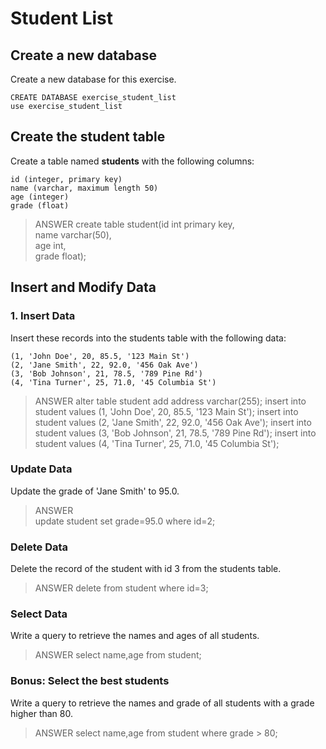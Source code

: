 # Student List

## Create a new database
Create a new database for this exercise.
```
CREATE DATABASE exercise_student_list
use exercise_student_list
```

## Create the student table
Create a table named **students** with the following columns:  
```
id (integer, primary key)  
name (varchar, maximum length 50)  
age (integer)  
grade (float)  
```

> ANSWER
create table student(id int primary key,  
name varchar(50),  
age int,  
grade float);
> 

## Insert and Modify Data
### 1. Insert Data
Insert these records into the students table with the following data:
```
(1, 'John Doe', 20, 85.5, '123 Main St')
(2, 'Jane Smith', 22, 92.0, '456 Oak Ave')
(3, 'Bob Johnson', 21, 78.5, '789 Pine Rd')
(4, 'Tina Turner', 25, 71.0, '45 Columbia St')
```

> ANSWER
alter table student add address varchar(255);
insert into student values (1, 'John Doe', 20, 85.5, '123 Main St');
insert into student values (2, 'Jane Smith', 22, 92.0, '456 Oak Ave');
insert into student values (3, 'Bob Johnson', 21, 78.5, '789 Pine Rd');
insert into student values (4, 'Tina Turner', 25, 71.0, '45 Columbia St');  
> 

### Update Data
Update the grade of 'Jane Smith' to 95.0.

> ANSWER  
update student set grade=95.0 where id=2;

### Delete Data
Delete the record of the student with id 3 from the students table.

> ANSWER
delete from student where id=3;

### Select Data
Write a query to retrieve the names and ages of all students.  

> ANSWER
select name,age from student;

### Bonus: Select the best students
Write a query to retrieve the names and grade of all students with a grade higher than 80.

> ANSWER
select name,age from student where grade > 80;

